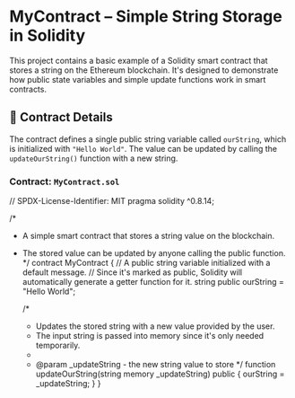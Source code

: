 # MyContract – Simple String Storage in Solidity

This project contains a basic example of a Solidity smart contract that stores a string on the Ethereum blockchain. It's designed to demonstrate how public state variables and simple update functions work in smart contracts.

## 🔧 Contract Details

The contract defines a single public string variable called `ourString`, which is initialized with `"Hello World"`. The value can be updated by calling the `updateOurString()` function with a new string.

### Contract: `MyContract.sol`

// SPDX-License-Identifier: MIT
pragma solidity ^0.8.14;

/*
 * A simple smart contract that stores a string value on the blockchain.
 * The stored value can be updated by anyone calling the public function.
 */
contract MyContract {
    // A public string variable initialized with a default message.
    // Since it's marked as public, Solidity will automatically generate a getter function for it.
    string public ourString = "Hello World";

    /*
     * Updates the stored string with a new value provided by the user.
     * The input string is passed into memory since it's only needed temporarily.
     *
     * @param _updateString - the new string value to store
     */
    function updateOurString(string memory _updateString) public {
        ourString = _updateString;
    }
}
